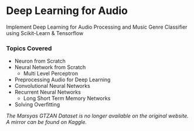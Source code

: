 # Deep Learning for Audio
Implement Deep Learning for Audio Processing and Music Genre Classifier using Scikit-Learn & Tensorflow

### Topics Covered
* Neuron from Scratch
* Neural Network from Scratch
	* Multi Level Perceptron
* Preprocessing Audio for Deep Learning
* Convolutional Neural Networks
* Recurrent Neural Networks
	* Long Short Term Memory Networks
* Solving Overfitting


*The Marsyas GTZAN Dataset is no longer available on the original website. A mirror can be found on Kaggle.*
